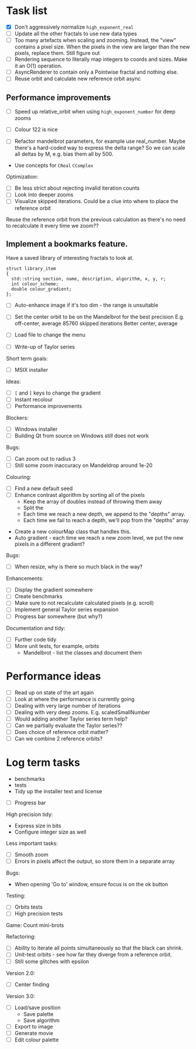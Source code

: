 # Task list

- [x] Don't aggressively normalize `high_exponent_real`
- [ ] Update all the other fractals to use new data types
- [ ] Too many artefacts when scaling and zooming.
  Instead, the "view" contains a pixel size.
  When the pixels in the view are larger than the new pixels, replace them.
  Still figure out
- [ ] Rendering sequence to literally map integers to coords and sizes.
  Make it an O(1) operation.
- [ ] AsyncRenderer to contain only a Pointwise fractal and nothing else.
- [ ] Reuse orbit and calculate new reference orbit async 

## Performance improvements

- [ ] Speed up relative_orbit when using `high_exponent_number` for deep zooms

- [ ] Colour 122 is nice

- [ ] Refactor mandelbrot parameters, for example use real_number.
Maybe there's a hard-coded way to express the delta range? So we can scale all deltas by M, e.g. bias them all by 500.

- Use concepts for
  `CReal`
  `CComplex`

Optimization:
- [ ] Be less strict about rejecting invalid iteration counts
- [ ] Look into deeper zooms
- [ ] Visualize skipped iterations. Could be a clue into where to place the reference orbit

Reuse the reference orbit from the previous calculation as there's no need to recalculate it every time we zoom??

## Implement a bookmarks feature.
Have a saved library of interesting fractals to look at.

```
struct library_item
{
  std::string section, name, description, algorithm, x, y, r;
  int colour_scheme;
  double colour_gradient;
};
```

- [ ] Auto-enhance image if it's too dim - the range is unsuitable

- [ ] Set the center orbit to be on the Mandelbrot for the best precision
  E.g. off-center, average 85760 skipped iterations
  Better center, average 

- [ ] Load file to change the menu


- [ ] Write-up of Taylor series

Short term goals:
- [ ] MSIX installer

Ideas:
- [ ] `[` and `]` keys to change the gradient
- [ ] Instant recolour
- [ ] Performance improvements

Blockers:
- [ ] Windows installer
- [ ] Building Qt from source on Windows still does not work

Bugs:
- [ ] Can zoom out to radius 3
- [ ] Still some zoom inaccuracy on Mandeldrop around 1e-20

Colouring:
- [ ] Find a new default seed
- [ ] Enhance contrast algorithm by sorting all of the pixels
  - Keep the array of doubles instead of throwing them away
  - Split the
  - Each time we reach a new depth, we append to the "depths" array.
  - Each time we fail to reach a depth, we'll pop from the "depths" array
- Create a new colourMap class that handles this.
- Auto gradient - each time we reach a new zoom level, we put the new pixels in a different gradient?

Bugs:
- [ ] When resize, why is there so much black in the way?

Enhancements:
- [ ] Display the gradient somewhere
- [ ] Create benchmarks
- [ ] Make sure to not recalculate calculated pixels (e.g. scroll)
- [ ] Implement general Taylor series expansion
- [ ] Progress bar somewhere (but why?)

Documentation and tidy:
- [ ] Further code tidy
- [ ] More unit tests, for example, orbits
  - Mandelbrot - list the classes and document them

# Performance ideas

- [ ] Read up on state of the art again
- [ ] Look at where the performance is currently going
- [ ] Dealing with very large number of iterations
- [ ] Dealing with very deep zooms. E.g. scaledSmallNumber  
- [ ] Would adding another Taylor series term help?
- [ ] Can we partially evaluate the Taylor series??
- [ ] Does choice of reference orbit matter?
- [ ] Can we combine 2 reference orbits?

# Log term tasks

- benchmarks
- tests
- Tidy up the installer text and license
- [ ] Progress bar

High precision tidy:
- Express size in bits
- Configure integer size as well

Less important tasks:
- [ ] Smooth zoom
- [ ] Errors in pixels affect the output, so store them in a separate array

Bugs:
- When opening 'Go to' window, ensure focus is on the ok button

Testing:
- [ ] Orbits tests
- [ ] High precision tests

Game: Count mini-brots

Refactoring:
- [ ] Ability to iterate all points simultaneously so that the black can shrink.
- [ ] Unit-test orbits - see how far they diverge from a reference orbit.
- [ ] Still some glitches with epsilon

Version 2.0:
- [ ] Center finding

Version 3.0:
- [ ] Load/save position
  - Save palette
  - Save algorithm
- [ ] Export to image
- [ ] Generate movie
- [ ] Edit colour palette

